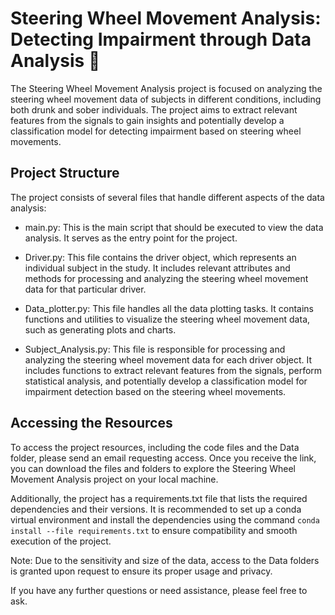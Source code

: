 # Steering Wheel Movement Analysis: Detecting Impairment through Data Analysis 🛞

The Steering Wheel Movement Analysis project is focused on analyzing the steering wheel movement data of subjects in different conditions, including both drunk and sober individuals. The project aims to extract relevant features from the signals to gain insights and potentially develop a classification model for detecting impairment based on steering wheel movements.

## Project Structure
The project consists of several files that handle different aspects of the data analysis:

* main.py: This is the main script that should be executed to view the data analysis. It serves as the entry point for the project.

* Driver.py: This file contains the driver object, which represents an individual subject in the study. It includes relevant attributes and methods for processing and analyzing the steering wheel movement data for that particular driver.

* Data_plotter.py: This file handles all the data plotting tasks. It contains functions and utilities to visualize the steering wheel movement data, such as generating plots and charts.

* Subject_Analysis.py: This file is responsible for processing and analyzing the steering wheel movement data for each driver object. It includes functions to extract relevant features from the signals, perform statistical analysis, and potentially develop a classification model for impairment detection based on the steering wheel movements.

## Accessing the Resources
To access the project resources, including the code files and the Data folder, please send an email requesting access. Once you receive the link, you can download the files and folders to explore the Steering Wheel Movement Analysis project on your local machine.

Additionally, the project has a requirements.txt file that lists the required dependencies and their versions. It is recommended to set up a conda virtual environment and install the dependencies using the command ```conda install --file requirements.txt``` to ensure compatibility and smooth execution of the project.

Note: Due to the sensitivity and size of the data, access to the Data folders is granted upon request to ensure its proper usage and privacy.

If you have any further questions or need assistance, please feel free to ask.
